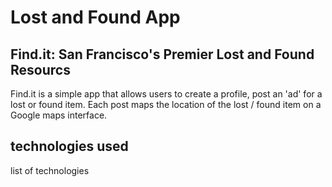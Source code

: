 # Lost and Found App
## Find.it: San Francisco's Premier Lost and Found Resourcs

Find.it is a simple app that allows users to create a profile, post an 'ad' for a lost or found item. Each post maps the location of the lost / found item on a Google maps interface.

## technologies used

list of technologies
